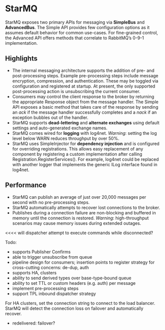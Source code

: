 StarMQ
======

StarMQ exposes two primary APIs for messaging via **SimpleBus** and **AdvancedBus**. The Simple API provides few configuration options as it assumes default behavior for common use-cases. For fine-grained control, the Advanced API offers methods that correlate to RabbitMQ’s 0-9-1 implementation.

## Highlights
- The internal messaging architecture supports the addition of pre- and post-processing steps. Example pre-processing steps include message encryption, compression, and authentication. These may be toggled via configuration and registered at startup. At present, the only supported post-processing action is unsubscribing the current consumer.
- Consumers may control the client response to the broker by returning the appropriate Response object from the message handler. The Simple API exposes a basic method that takes care of the response by sending an _ack_ if the message handler successfully completes and a _nack_ if an exception bubbles out of the handler.
- StarMQ supports **dead-lettering** and **alternate exchanges** using default settings and auto-generated exchange names.
- StarMQ comes wired for **logging** with log4net. _Warning_: setting the log level below WARN reduces throughput by over 50%.
- StarMQ uses SimpleInjector for **dependency injection** and is configured for overriding registrations. This allows easy replacement of any component by registering a custom implementation after calling Registration.RegisterServices(). For example, log4net could be replaced with another logger that implements the generic ILog interface found in log4net.

## Performance
- StarMQ can publish an average of just over 20,000 messages per second with no pre-processing steps.
- StarMQ automatically attempts to recover lost connections to the broker.
- Publishes during a connection failure are non-blocking and buffered in memory until the connection is restored. _Warning_: high-throughput scenarios may cause memory issues during extended outages.

<<<< will dispatcher attempt to execute commands while disconnected?

Todo:
- supports Publisher Confirms
- able to trigger unsubscribe from queue
- pipeline design for consumers; insertion points to register strategy for cross-cutting concerns: de-dup, auth
- supports HA, clusters
- ability to send derived types over base-type-bound queue
- ability to set TTL or custom headers (e.g. auth) per message
- implement pre-processing steps
- support TPL inbound dispatcher strategy

For HA clusters, set the connection string to connect to the load balancer. StarMQ will detect the connection loss on failover and automatically recover.

- redelivered: failover?
